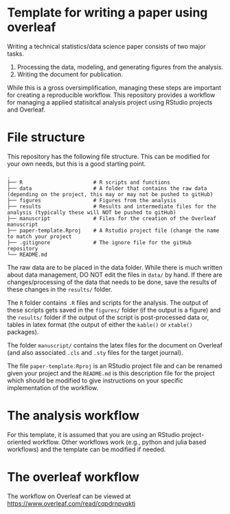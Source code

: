 # Template for writing a paper using overleaf

Writing a technical statistics/data science paper consists of two major tasks. 

1) Processing the data, modeling, and generating figures from the analysis.
2) Writing the document for publication. 

While this is a gross oversimplification, managing these steps are important for creating a reproducible workflow. This repository provides a workflow for managing a applied statisitcal analysis project using RStudio projects and Overleaf.

# File structure

This repository has the following file structure. This can be modified for your own needs, but this is a good starting point.

    .
    ├── R                       # R scripts and functions
    ├── data                    # A folder that contains the raw data (depending on the project, this may or may not be pushed to gitHub)
    ├── figures                 # Figures from the analysis
    ├── results                 # Results and intermediate files for the analysis (typically these will NOT be pushed to gitHub)
    ├── manuscript              # Files for the creation of the Overleaf manuscript
    ├── paper-template.Rproj    # A Rstudio project file (change the name to match your project
    ├── .gitignore              # The ignore file for the gitHub repository
    └── README.md
    
The raw data are to be placed in the data folder. While there is much written about data management, DO NOT edit the files in `data/` by hand. If there are changes/processing of the data that needs to be done, save the results of these changes in the `results/` folder.

The `R` folder contains `.R` files and scripts for the analysis. The output of these scripts gets saved in the `figures/` folder (if the output is a figure) and the `results/` folder if the output of the script is post-processed data or, tables in latex format (the output of either the `kable()` or `xtable()` packages).

The folder `manuscript/` contains the latex files for the document on Overleaf (and also associated `.cls` and `.sty` files for the target journal). 

The file `paper-template.Rproj` is an RStudio project file and can be renamed given your project and the `README.md` is this description file for the project which should be modified to give instructions on your specific implementation of the workflow.

# The analysis workflow

For this template, it is assumed that you are using an RStudio project-oriented workflow. Other workflows work (e.g., python and julia based workflows) and the template can be modified if needed.





# The overleaf workflow

The workflow on Overleaf can be viewed at https://www.overleaf.com/read/cqpdrnpvqktj


